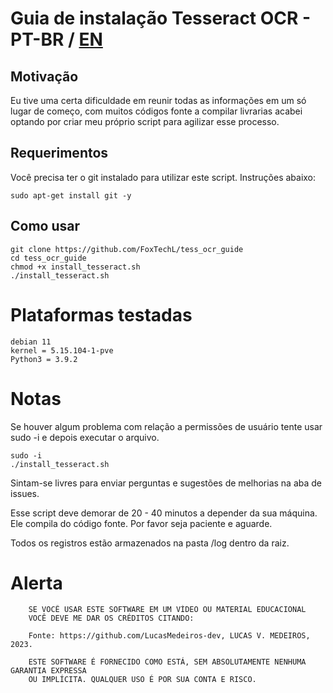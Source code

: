 # Guia de instalação Tesseract OCR - PT-BR / [EN](https://github.com/FoxTechL/tess_ocr_guide/blob/main/README.md)
## Motivação
Eu tive uma certa dificuldade em reunir todas as informações em um só lugar de começo,
com muitos códigos fonte a compilar livrarias acabei optando por criar meu próprio script
para agilizar esse processo.
## Requerimentos
Você precisa ter o git instalado para utilizar este script.
Instruções abaixo:
```
sudo apt-get install git -y
```
## Como usar
```
git clone https://github.com/FoxTechL/tess_ocr_guide
cd tess_ocr_guide
chmod +x install_tesseract.sh
./install_tesseract.sh
```
# Plataformas testadas
```
debian 11
kernel = 5.15.104-1-pve
Python3 = 3.9.2
```
# Notas
Se houver algum problema com relação a permissões de usuário tente usar sudo -i e depois executar o arquivo.
```
sudo -i 
./install_tesseract.sh
```
Sintam-se livres para enviar perguntas e sugestões de melhorias na aba de issues.

Esse script deve demorar de 20 - 40 minutos a depender da sua máquina. Ele compila do código fonte.
Por favor seja paciente e aguarde.

Todos os registros estão armazenados na pasta /log dentro da raiz.

# Alerta
		
		SE VOCÊ USAR ESTE SOFTWARE EM UM VÍDEO OU MATERIAL EDUCACIONAL
		VOCÊ DEVE ME DAR OS CRÉDITOS CITANDO:
		
		Fonte: https://github.com/LucasMedeiros-dev, LUCAS V. MEDEIROS, 2023.
		
		ESTE SOFTWARE É FORNECIDO COMO ESTÁ, SEM ABSOLUTAMENTE NENHUMA GARANTIA EXPRESSA
		OU IMPLÍCITA. QUALQUER USO É POR SUA CONTA E RISCO.
